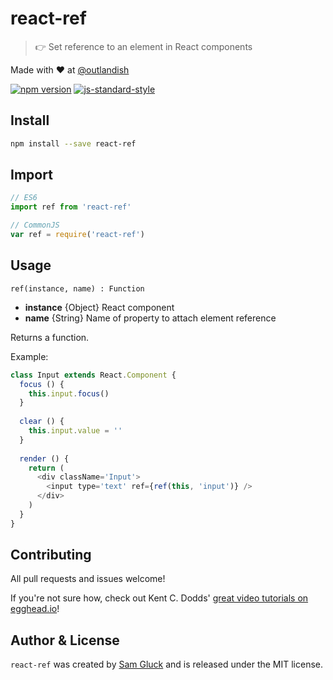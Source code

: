 # react-ref

> :point_right: Set reference to an element in React components 

Made with ❤ at [@outlandish](http://www.twitter.com/outlandish)

<a href="http://badge.fury.io/js/react-ref"><img alt="npm version" src="https://badge.fury.io/js/react-ref.svg"></a>
[![js-standard-style](https://img.shields.io/badge/code%20style-standard-brightgreen.svg)](http://standardjs.com/)

## Install

```sh
npm install --save react-ref
```

## Import

```js
// ES6
import ref from 'react-ref'
```

```js
// CommonJS
var ref = require('react-ref')
```

## Usage

`ref(instance, name) : Function`

- __instance__ {Object} React component
- __name__ {String} Name of property to attach element reference

Returns a function.

Example:

```js
class Input extends React.Component {
  focus () {
    this.input.focus()  
  }
  
  clear () {
    this.input.value = ''  
  }
  
  render () {
    return (
      <div className='Input'>
        <input type='text' ref={ref(this, 'input')} />
      </div>
    )  
  }
}
```

## Contributing

All pull requests and issues welcome!

If you're not sure how, check out Kent C. Dodds'
[great video tutorials on egghead.io](https://egghead.io/lessons/javascript-identifying-how-to-contribute-to-an-open-source-project-on-github)!

## Author & License

`react-ref` was created by [Sam Gluck](https://twitter.com/sdgluck) and is released under the MIT license.
